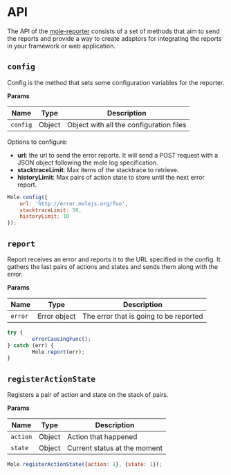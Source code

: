 # API

The API of the [mole-reporter](https://github.com/molejs/mole-reporter) consists of a set of methods that aim to send the reports and provide a way to create adaptors for integrating the reports in your framework or web application.

## `config`

Config is the method that sets some configuration variables for the reporter.

**Params**

Name | Type | Description
--- | --- | ---
`config` | Object | Object with all the configuration files

Options to configure:

* **url**: the url to send the error reports. It will send a POST request with a JSON object following the mole log specification.
* **stacktraceLimit**: Max items of the stacktrace to retrieve.
* **historyLimit**: Max pairs of action state to store until the next error report.

```javascript
Mole.config({
    url: 'http://error.molejs.org/foo',
    stacktraceLimit: 50,
    historyLimit: 10
});
```

## `report`

Report receives an error and reports it to the URL specified in the config. It gathers the last pairs of actions and states and sends them along with the error.

**Params**

Name | Type | Description
--- | --- | ---
`error` | Error object | The error that is going to be reported

```javascript
try {
        errorCausingFunc();
} catch (err) {
        Mole.report(err);
}
```

## `registerActionState`

Registers a pair of action and state on the stack of pairs.

**Params**

Name | Type | Description
--- | --- | ---
`action` | Object | Action that happened
`state` | Object | Current status at the moment

```javascript
Mole.registerActionState({action: 1}, {state: 1});
```
